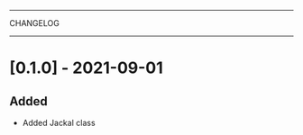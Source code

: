 **********
CHANGELOG
**********

[0.1.0] - 2021-09-01
========================

Added
-------
- Added Jackal class
